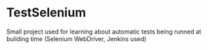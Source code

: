 # TestSelenium
Small project used for learning about automatic tests being runned at building time (Selenium WebDriver, Jenkins used)
